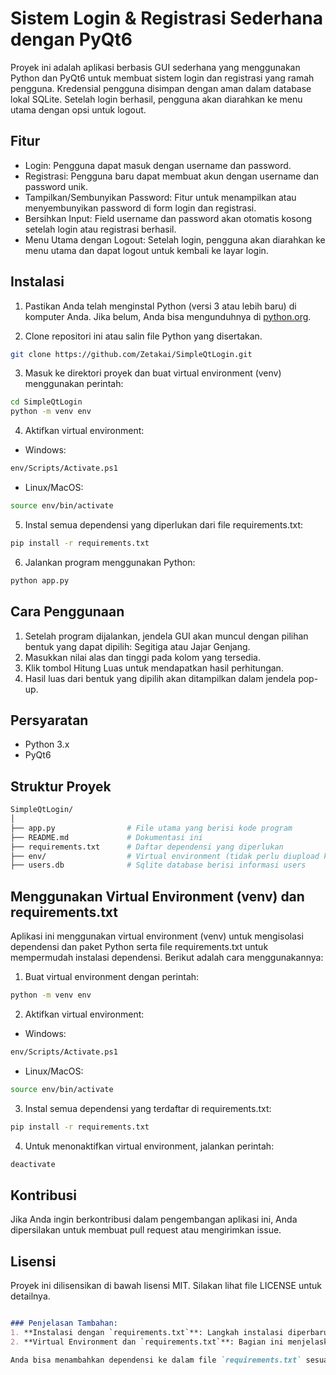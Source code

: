 # Sistem Login & Registrasi Sederhana dengan PyQt6

Proyek ini adalah aplikasi berbasis GUI sederhana yang menggunakan Python dan PyQt6 untuk membuat sistem login dan registrasi yang ramah pengguna. Kredensial pengguna disimpan dengan aman dalam database lokal SQLite. Setelah login berhasil, pengguna akan diarahkan ke menu utama dengan opsi untuk logout.

## Fitur
- Login: Pengguna dapat masuk dengan username dan password.
- Registrasi: Pengguna baru dapat membuat akun dengan username dan password unik.
- Tampilkan/Sembunyikan Password: Fitur untuk menampilkan atau menyembunyikan password di form login dan registrasi.
- Bersihkan Input: Field username dan password akan otomatis kosong setelah login atau registrasi berhasil.
- Menu Utama dengan Logout: Setelah login, pengguna akan diarahkan ke menu utama dan dapat logout untuk kembali ke layar login.

## Instalasi

1. Pastikan Anda telah menginstal Python (versi 3 atau lebih baru) di komputer Anda. Jika belum, Anda bisa mengunduhnya di [python.org](https://www.python.org/downloads/).

2. Clone repositori ini atau salin file Python yang disertakan.

```bash
git clone https://github.com/Zetakai/SimpleQtLogin.git
```
3. Masuk ke direktori proyek dan buat virtual environment (venv) menggunakan perintah:

```bash
cd SimpleQtLogin
python -m venv env
```

4. Aktifkan virtual environment:

- Windows:
```bash
env/Scripts/Activate.ps1
```
- Linux/MacOS:
```bash
source env/bin/activate
```

5. Instal semua dependensi yang diperlukan dari file requirements.txt:

```bash
pip install -r requirements.txt
```
6. Jalankan program menggunakan Python:
   
```bash
python app.py
```

## Cara Penggunaan
1. Setelah program dijalankan, jendela GUI akan muncul dengan pilihan bentuk yang dapat dipilih: Segitiga atau Jajar Genjang.
2. Masukkan nilai alas dan tinggi pada kolom yang tersedia.
3. Klik tombol Hitung Luas untuk mendapatkan hasil perhitungan.
4. Hasil luas dari bentuk yang dipilih akan ditampilkan dalam jendela pop-up.


## Persyaratan
- Python 3.x
- PyQt6

## Struktur Proyek

```bash
SimpleQtLogin/
│
├── app.py                # File utama yang berisi kode program
├── README.md             # Dokumentasi ini
├── requirements.txt      # Daftar dependensi yang diperlukan
├── env/                  # Virtual environment (tidak perlu diupload ke repositori)
├── users.db              # Sqlite database berisi informasi users
```

## Menggunakan Virtual Environment (venv) dan requirements.txt
Aplikasi ini menggunakan virtual environment (venv) untuk mengisolasi dependensi dan paket Python serta file requirements.txt untuk mempermudah instalasi dependensi. Berikut adalah cara menggunakannya:

1. Buat virtual environment dengan perintah:

```bash
python -m venv env
```
2.  Aktifkan virtual environment:
- Windows:
```bash
env/Scripts/Activate.ps1
```
- Linux/MacOS:
```bash
source env/bin/activate
```
3.  Instal semua dependensi yang terdaftar di requirements.txt:
```bash
pip install -r requirements.txt
```
4.  Untuk menonaktifkan virtual environment, jalankan perintah:
```bash
deactivate
```

## Kontribusi
Jika Anda ingin berkontribusi dalam pengembangan aplikasi ini, Anda dipersilakan untuk membuat pull request atau mengirimkan issue.

## Lisensi
Proyek ini dilisensikan di bawah lisensi MIT. Silakan lihat file LICENSE untuk detailnya.

```markdown

### Penjelasan Tambahan:
1. **Instalasi dengan `requirements.txt`**: Langkah instalasi diperbarui untuk memasukkan penggunaan `requirements.txt` agar pengguna dapat menginstal semua dependensi sekaligus.
2. **Virtual Environment dan `requirements.txt`**: Bagian ini menjelaskan bagaimana mengisolasi proyek dan mengelola dependensi menggunakan virtual environment serta file `requirements.txt`.

Anda bisa menambahkan dependensi ke dalam file `requirements.txt` sesuai dengan kebutuhan proyek Anda.
```

